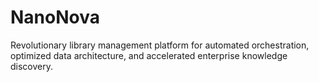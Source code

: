 # NanoNova
Revolutionary library management platform for automated orchestration, optimized data architecture, and accelerated enterprise knowledge discovery.
